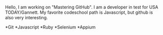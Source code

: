 Hello, I am working on "Mastering GitHub". I am a developer in test for USA TODAY/Gannett.
My favorite codeschool path is Javascript, but github is also very interesting.  

*Git
*Javascript
*Ruby
*Selenium
*Appium
